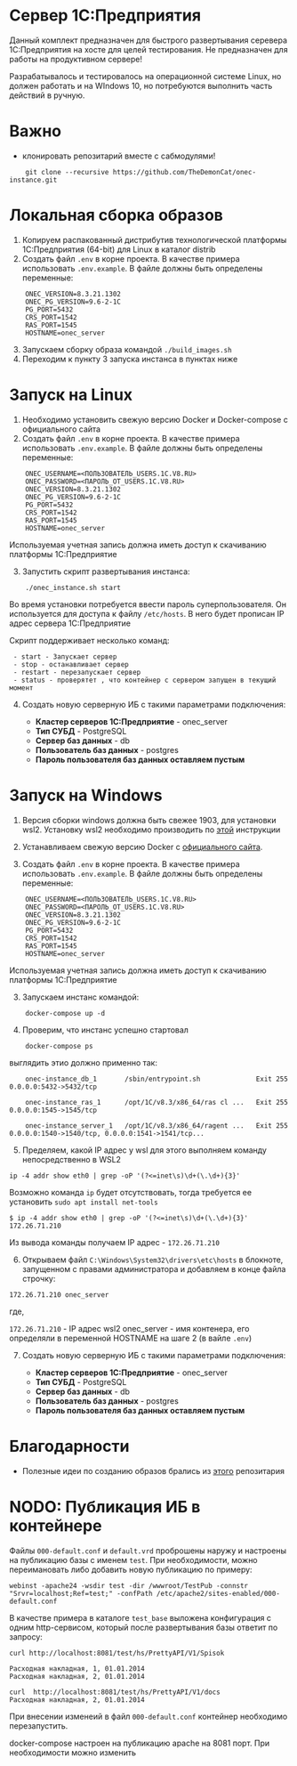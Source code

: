 # Сервер 1С:Предприятия

Данный комплект предназначен для быстрого развертывания серевера 1С:Предприятия на хосте для целей тестирования. Не предназначен для работы на продуктивном сервере!

Разрабатывалось и тестировалось на операционной системе Linux, но должен работать и на WIndows 10, но потребуются выполнить часть действий в ручную.

# Важно

- клонировать репозитарий вместе с сабмодулями!
```
    git clone --recursive https://github.com/TheDemonCat/onec-instance.git
```

# Локальная  сборка образов

1. Копируем распакованный дистрибутив технологической платформы 1С:Предприятия (64-bit) для Linux в каталог distrib
2. Создать файл `.env` в корне проекта. В качестве примера использовать `.env.example`. В файле должны быть определены переменные:
```
    ONEC_VERSION=8.3.21.1302
    ONEC_PG_VERSION=9.6-2-1C
    PG_PORT=5432
    CRS_PORT=1542
    RAS_PORT=1545
    HOSTNAME=onec_server
```

3. Запускаем сборку образа командой `./build_images.sh`
4. Переходим к пункту 3 запуска инстанса в пунктах ниже

# Запуск на Linux

1. Необходимо установить свежую версию Docker и Docker-compose c официального сайта
2. Создать файл `.env` в корне проекта. В качестве примера использовать `.env.example`. В файле должны быть определены переменные:
```
    ONEC_USERNAME=<ПОЛЬЗОВАТЕЛЬ_USERS.1C.V8.RU>
    ONEC_PASSWORD=<ПАРОЛЬ_ОТ_USERS.1C.V8.RU>
    ONEC_VERSION=8.3.21.1302
    ONEC_PG_VERSION=9.6-2-1C
    PG_PORT=5432
    CRS_PORT=1542
    RAS_PORT=1545
    HOSTNAME=onec_server
```

Используемая учетная запись должна иметь доступ к скачиванию платформы 1С:Предприятие

3. Запустить скрипт развертывания инстанса:

```
    ./onec_instance.sh start
```
Во время установки потребуется ввести пароль суперпользователя. Он используется для доступа к файлу `/etc/hosts`. В него будет прописан IP адрес сервера 1С:Предприятие

Скрипт поддерживает несколько команд:
```
 - start - Запускает сервер
 - stop - останавливает сервер
 - restart - перезапускает сервер
 - status - проверятет , что контейнер с сервером запущен в текущий момент
```

4. Создать новую серверную ИБ с такими параметрами подключения:

    - **Кластер серверов 1С:Предприятие** - onec_server
    - **Тип СУБД** - PostgreSQL
    - **Сервер баз данных** - db
    - **Пользователь баз данных** - postgres
    - **Пароль пользователя баз данных оставляем пустым**


# Запуск на Windows

1. Версия сборки windows должна быть свежее 1903, для установки wsl2. Установку wsl2 необходимо производить по [этой](https://docs.microsoft.com/ru-ru/windows/wsl/install-win10) инструкции

1. Устанавливаем свежую версию Docker с [официального сайта](https://hub.docker.com/editions/community/docker-ce-desktop-windows/). 

2. Создать файл `.env` в корне проекта. В качестве примера использовать `.env.example`. В файле должны быть определены переменные:
```
    ONEC_USERNAME=<ПОЛЬЗОВАТЕЛЬ_USERS.1C.V8.RU>
    ONEC_PASSWORD=<ПАРОЛЬ_ОТ_USERS.1C.V8.RU>
    ONEC_VERSION=8.3.21.1302
    ONEC_PG_VERSION=9.6-2-1C
    PG_PORT=5432
    CRS_PORT=1542
    RAS_PORT=1545
    HOSTNAME=onec_server
```

Используемая учетная запись должна иметь доступ к скачиванию платформы 1С:Предприятие

3. Запускаем инстанс командой:

```
    docker-compose up -d
```

4. Проверим, что инстанс успешно стартовал 

```
    docker-compose ps
```

выглядить этио должно применно так:
```
    onec-instance_db_1       /sbin/entrypoint.sh              Exit 255   0.0.0.0:5432->5432/tcp

    onec-instance_ras_1      /opt/1C/v8.3/x86_64/ras cl ...   Exit 255   0.0.0.0:1545->1545/tcp

    onec-instance_server_1   /opt/1C/v8.3/x86_64/ragent ...   Exit 255   0.0.0.0:1540->1540/tcp, 0.0.0.0:1541->1541/tcp...
```

5. Пределяем, какой IP адрес у wsl для этого выполняем команду непосредственно в WSL2

```
ip -4 addr show eth0 | grep -oP '(?<=inet\s)\d+(\.\d+){3}'
```

Возможно команда `ip` будет отсутствовать, тогда требуется ее установить `sudo apt install net-tools` 

```
$ ip -4 addr show eth0 | grep -oP '(?<=inet\s)\d+(\.\d+){3}'
172.26.71.210
```

Из вывода команды получаем IP адрес - `172.26.71.210` 


6. Открываем файл `C:\Windows\System32\drivers\etc\hosts` в блокноте, запущенном с правами администратора и добавляем в конце файла строчку:

```
172.26.71.210 onec_server
```

где, 

`172.26.71.210` - IP адрес wsl2
onec_server - имя контенера, его определяли в переменной HOSTNAME на шаге 2 (в вайле `.env`)

7. Создать новую серверную ИБ с такими параметрами подключения:

    - **Кластер серверов 1С:Предприятие** - onec_server
    - **Тип СУБД** - PostgreSQL
    - **Сервер баз данных** - db
    - **Пользователь баз данных** - postgres
    - **Пароль пользователя баз данных оставляем пустым**

# Благодарности

 - Полезные идеи по созданию образов брались из [этого](https://github.com/firstBitSemenovskaya/onec-docker) репозитария 



# NODO: Публикация ИБ в контейнере

Файлы `000-default.conf` и `default.vrd` проброшены наружу и настроены на публикацию базы с именем `test`. 
При необходимости, можно переимановать либо добавить новую публикацию по примеру:

```
webinst -apache24 -wsdir test -dir /wwwroot/TestPub -connstr "Srvr=localhost;Ref=test;" -confPath /etc/apache2/sites-enabled/000-default.conf

```

В качестве примера в каталоге `test_base` выложена конфигурация с одним http-сервисом, который после развертывания базы ответит по запросу:

```
curl http://localhost:8081/test/hs/PrettyAPI/V1/Spisok

Расходная накладная, 1, 01.01.2014
Расходная накладная, 2, 01.01.2014

curl  http://localhost:8081/test/hs/PrettyAPI/V1/docs   
Расходная накладная, 2, 01.01.2014
```

При внесении изменеий в файл `000-default.conf` контейнер необходимо перезапустить.

docker-compose настроен на публикацию apache на 8081 порт. При необходимости можно изменить
